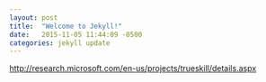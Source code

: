 ```yaml
---
layout: post
title:  "Welcome to Jekyll!"
date:   2015-11-05 11:44:09 -0500
categories: jekyll update
---
```


http://research.microsoft.com/en-us/projects/trueskill/details.aspx
